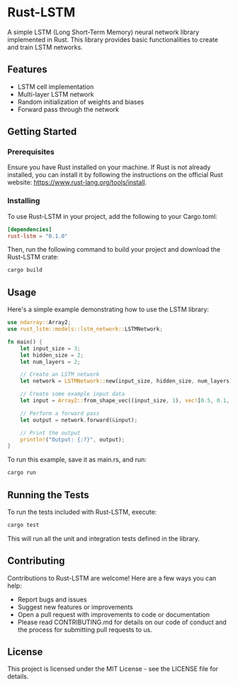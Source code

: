 # Rust-LSTM

A simple LSTM (Long Short-Term Memory) neural network library implemented in Rust. This library provides basic functionalities to create and train LSTM networks.

## Features

- LSTM cell implementation
- Multi-layer LSTM network
- Random initialization of weights and biases
- Forward pass through the network

## Getting Started

### Prerequisites

Ensure you have Rust installed on your machine. If Rust is not already installed, you can install it by following the instructions on the official Rust website: https://www.rust-lang.org/tools/install.

### Installing

To use Rust-LSTM in your project, add the following to your Cargo.toml:

```toml
[dependencies]
rust-lstm = "0.1.0"
```

Then, run the following command to build your project and download the Rust-LSTM crate:

```bash
cargo build
```

## Usage

Here's a simple example demonstrating how to use the LSTM library:

```rust
use ndarray::Array2;
use rust_lstm::models::lstm_network::LSTMNetwork;

fn main() {
    let input_size = 3;
    let hidden_size = 2;
    let num_layers = 2;

    // Create an LSTM network
    let network = LSTMNetwork::new(input_size, hidden_size, num_layers);

    // Create some example input data
    let input = Array2::from_shape_vec((input_size, 1), vec![0.5, 0.1, -0.3]).unwrap();

    // Perform a forward pass
    let output = network.forward(&input);

    // Print the output
    println!("Output: {:?}", output);
}

```

To run this example, save it as main.rs, and run:

```bash
cargo run
```

## Running the Tests

To run the tests included with Rust-LSTM, execute:

```bash
cargo test
```

This will run all the unit and integration tests defined in the library.

## Contributing

Contributions to Rust-LSTM are welcome! Here are a few ways you can help:

- Report bugs and issues
- Suggest new features or improvements
- Open a pull request with improvements to code or documentation
- Please read CONTRIBUTING.md for details on our code of conduct and the process for submitting pull requests to us.

## License

This project is licensed under the MIT License - see the LICENSE file for details.
